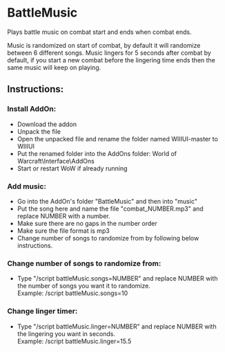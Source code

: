 # BattleMusic
Plays battle music on combat start and ends when combat ends.

Music is randomized on start of combat, by default it will randomize between 6 different songs.
Music lingers for 5 seconds after combat by default, if you start a new combat before the lingering time ends then the same music will keep on playing.

## Instructions:

### Install AddOn:
- Download the addon
- Unpack the file
- Open the unpacked file and rename the folder named WIIIUI-master to WIIIUI
- Put the renamed folder into the AddOns folder: World of Warcraft\Interface\AddOns
- Start or restart WoW if already running

### Add music:
- Go into the AddOn's folder "BattleMusic" and then into "music"
- Put the song here and name the file "combat_NUMBER.mp3" and replace NUMBER with a number.
- Make sure there are no gaps in the number order
- Make sure the file format is mp3
- Change number of songs to randomize from by following below instructions.

### Change number of songs to randomize from:
- Type "/script battleMusic.songs=NUMBER" and replace NUMBER with the number of songs you want it to randomize.  
Example: /script battleMusic.songs=10

### Change linger timer:
- Type "/script battleMusic.linger=NUMBER" and replace NUMBER with the lingering you want in seconds.  
Example: /script battleMusic.linger=15.5
